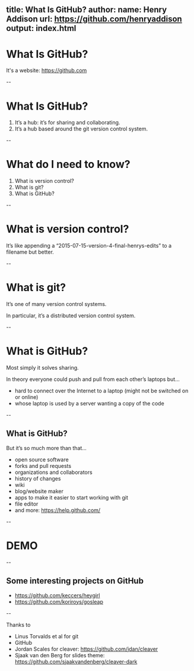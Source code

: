 title: What Is GitHub?
author:
    name: Henry Addison
    url: https://github.com/henryaddison
output: index.html
--

# What Is GitHub?

It's a website: https://github.com

--

# What Is GitHub?

1. It’s a hub: it’s for sharing and collaborating.
2. It’s a hub based around the git version control system.

--

# What do I need to know?

1. What is version control?
1. What is git?
1. What is GitHub?

--

# What is version control?

It’s like appending a “2015-07-15-version-4-final-henrys-edits” to a filename but better.

--

# What is git?

It’s one of many version control systems. 

In particular, it’s a distributed version control system.

--

# What is GitHub?

Most simply it solves sharing. 

In theory everyone could push and pull from each other’s laptops but…
* hard to connect over the Internet to a laptop (might not be switched on or online)
* whose laptop is used by a server wanting a copy of the code


--

## What is GitHub?

But it’s so much more than that…
* open source software
* forks and pull requests
* organizations and collaborators
* history of changes
* wiki
* blog/website maker
* apps to make it easier to start working with git
* file editor
* and more: https://help.github.com/

--

# DEMO

--

## Some interesting projects on GitHub

* https://github.com/keccers/heygirl
* https://github.com/koriroys/gosleap

--

Thanks to

* Linus Torvalds et al for git
* GitHub
* Jordan Scales for cleaver: https://github.com/jdan/cleaver
* Sjaak van den Berg for slides theme: https://github.com/sjaakvandenberg/cleaver-dark


